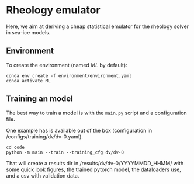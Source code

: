 # Rheology emulator

Here, we aim at deriving a cheap statistical emulator for the rheology solver in sea-ice models.

## Environment
To create the environment (named *ML* by default):
```
conda env create -f environment/environment.yaml
conda activate ML
```

## Training an model
The best way to train a model is with the ```main.py``` script and a configuration file.

One example has is available out of the box (configuration in /configs/training/dv/dv-0.yaml).
```
cd code
python -m main --train --training_cfg dv/dv-0
```

That will create a results dir in /results/dv/dv-0/YYYYMMDD_HHMM/ with some quick look figures, the trained pytorch model, the dataloaders use, and a csv with validation data.


